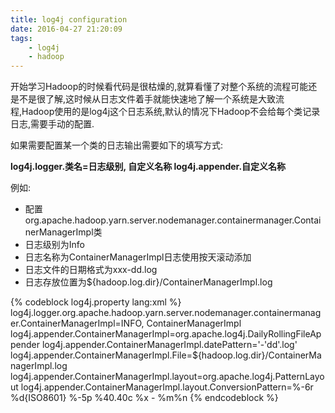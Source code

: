 ```yaml
---
title: log4j configuration
date: 2016-04-27 21:20:09
tags: 
    - log4j
    - hadoop
---
```


开始学习Hadoop的时候看代码是很枯燥的,就算看懂了对整个系统的流程可能还是不是很了解,这时候从日志文件着手就能快速地了解一个系统是大致流程,Hadoop使用的是log4j这个日志系统,默认的情况下Hadoop不会给每个类记录日志,需要手动的配置.

如果需要配置某一个类的日志输出需要如下的填写方式:

**log4j.logger.类名=日志级别, 自定义名称 log4j.appender.自定义名称**

例如:
+ 配置org.apache.hadoop.yarn.server.nodemanager.containermanager.ContainerManagerImpl类
+ 日志级别为Info
+ 日志名称为ContainerManagerImpl日志使用按天滚动添加
+ 日志文件的日期格式为xxx-dd.log
+ 日志存放位置为${hadoop.log.dir}/ContainerManagerImpl.log

{% codeblock log4j.property lang:xml %}
log4j.logger.org.apache.hadoop.yarn.server.nodemanager.containermanager.ContainerManagerImpl=INFO, ContainerManagerImpl
log4j.appender.ContainerManagerImpl=org.apache.log4j.DailyRollingFileAppender
log4j.appender.ContainerManagerImpl.datePattern='-'dd'.log'
log4j.appender.ContainerManagerImpl.File=${hadoop.log.dir}/ContainerManagerImpl.log
log4j.appender.ContainerManagerImpl.layout=org.apache.log4j.PatternLayout
log4j.appender.ContainerManagerImpl.layout.ConversionPattern=%-6r %d{ISO8601} %-5p %40.40c %x - %m%n
{% endcodeblock %}
